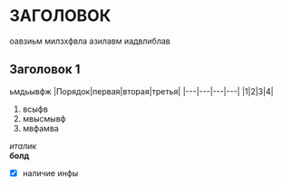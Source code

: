 # ЗАГОЛОВОК  
оавзиьм милзхфвла азилавм иадвлиблав 
## Заголовок 1
ьмдьывфж
|Порядок|первая|вторая|третья|
|---|---|---|---|
|1|2|3|4|


1. всыфв
2. мвысмывф
3. мвфамва

 *италик*  
 **болд**
 
- [x] наличие инфы
